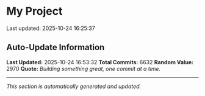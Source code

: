 # My Project


Last updated: 2025-10-24 16:25:37















































































































































































































































































































































































































































































































































































































































































































































































































































































































































































































































































































































































































































































































































































































































































































































































































































































































































































































































































































































































































































































































































































































































































































































































































































































































































































































































































































































































































































































































































































































































































































































































































































































































































































































































































































































































































































































































































































































































































































































































































































































































































































































































































































































































































































































































































































































































































































































































































































































































































































































































































































































































































































































































































































































































































































































































































































































































































































































































































































































































































































































































































































































































































































































































































































































































































































































































































































































































































































































































































































































































































































































































































































































































## Auto-Update Information

**Last Updated:** 2025-10-24 16:53:32
**Total Commits:** 6632
**Random Value:** 2970
**Quote:** _Building something great, one commit at a time._

---
_This section is automatically generated and updated._